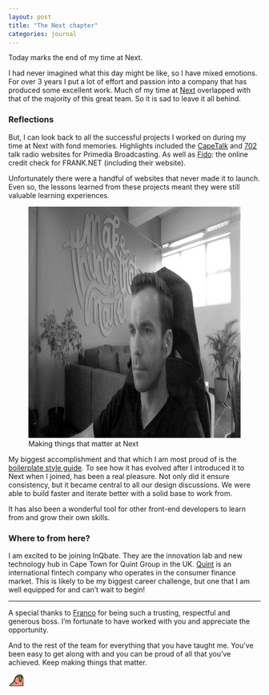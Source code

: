 ```yaml
---
layout: post
title: "The Next chapter"
categories: journal
--- 
```


​Today marks the end of my time at Next.

I had never imagined what this day might be like, so I have mixed emotions. For over 3 years I put a lot of effort and passion
into a company that has produced some excellent work. Much of my time at [Next](https://wearenext.co.za) overlapped with
that of the majority of this great team. So it is sad to leave it all behind.

### Reflections

But, I can look back to all the successful projects I worked on during my time at Next with fond memories. Highlights included
the [CapeTalk](http://capetalk.co.za) and [702](http://702.co.za) talk radio websites for Primedia Broadcasting. As well
as [Fido](https://www.hellofido.co.za): the online credit check for FRANK.NET (including their website).

Unfortunately there were a handful of websites that never made it to launch. Even so, the lessons learned from these projects
meant they were still valuable learning experiences.

<figure>
    <img src="/assets/images/journal/make-things-that-matter-820x461.jpg" width="820" height="461" alt="Making things that matter at Next">
    <figcaption>Making things that matter at Next</figcaption>
</figure>

My biggest accomplishment and that which I am most proud of is the [boilerplate style guide](http://s.wearenext.co.za/boilerplate/styleguide).
To see how it has evolved after I introduced it to Next when I joined, has been a real pleasure. Not only did it ensure
consistency, but it became central to all our design discussions. We were able to build faster and iterate better with a
solid base to work from.

It has also been a wonderful tool for other front-end developers to learn from and grow their own skills.

### Where to from here?

I am excited to be joining InQbate. They are the innovation lab and new technology hub in Cape Town for Quint Group in the
UK. [Quint](http://www.quint.co.uk) is an international fintech company who operates in the consumer finance market. This
is likely to be my biggest career challenge, but one that I am well equipped for and can’t wait to begin! 

---

A special thanks to [Franco](https://twitter.com/franco_raffa) for being such a trusting, respectful and generous boss.
I’m fortunate to have worked with you and appreciate the opportunity.

And to the rest of the team for everything that you have taught me. You’ve been easy to get along with and you can be proud
of all that you’ve achieved. Keep making things that matter.

<img src="/assets/images/journal/parrot-shuffle-30x25.gif" width="30" height="25" alt="Parrot shuffle">
